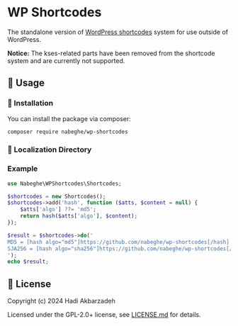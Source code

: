 # WP Shortcodes

The standalone version of [WordPress shortcodes](https://github.com/WordPress/WordPress/blob/d2c835af27d4e4c42b97f422a0aa98b8fd3fb7cd/wp-includes/shortcodes.php#L63) system for use outside of WordPress.

**Notice:** The kses-related parts have been removed from the shortcode system and are currently not supported.

## 🫡 Usage

### 🚀 Installation

You can install the package via composer:

```bash
composer require nabeghe/wp-shortcodes
```

### 📁 Localization Directory

### Example

```php
use Nabeghe\WPShortcodes\Shortcodes;

$shortcodes = new Shortcodes();
$shortcodes->add('hash', function ($atts, $content = null) {
    $atts['algo'] ??= 'md5';
    return hash($atts['algo'], $content);
});

$result = $shortcodes->do('
MD5 = [hash algo="md5"]https://github.com/nabeghe/wp-shortcodes[/hash]
SJA256 = [hash algo="sha256"]https://github.com/nabeghe/wp-shortcodes[/hash]
');
echo $result;
```
## 📖 License

Copyright (c) 2024 Hadi Akbarzadeh

Licensed under the GPL-2.0+ license, see [LICENSE.md](LICENSE.md) for details.